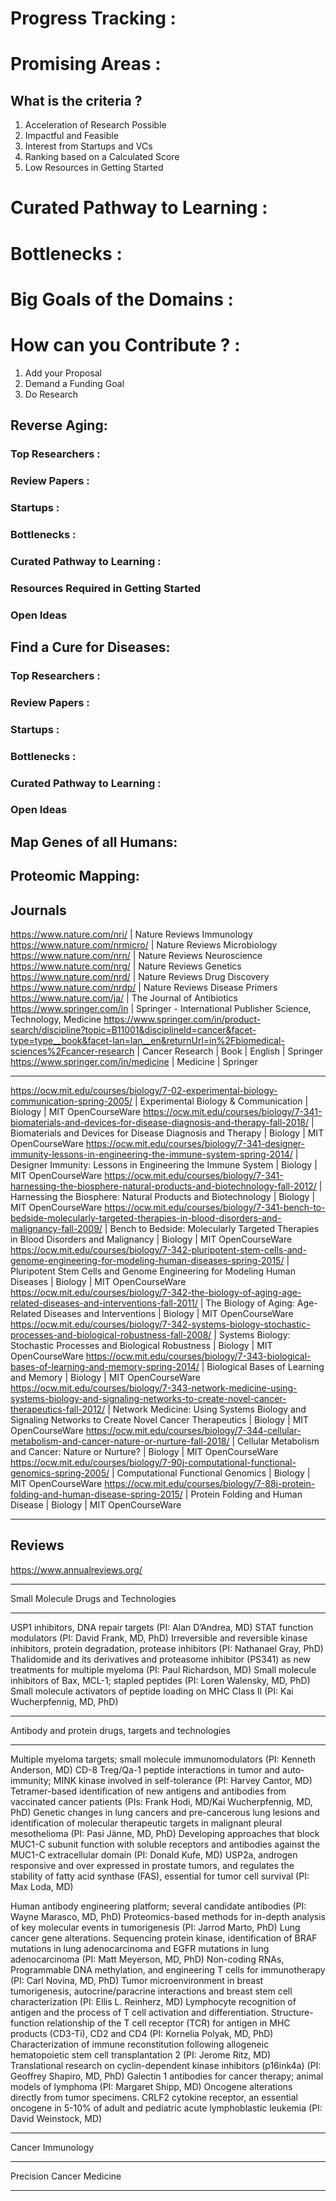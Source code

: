 # Progress Tracking :

# Promising Areas :

## What is the criteria ?

1. Acceleration of Research Possible
2. Impactful and Feasible
3. Interest from Startups and VCs
4. Ranking based on a Calculated Score
5. Low Resources in Getting Started

# Curated Pathway to Learning :

# Bottlenecks :

# Big Goals of the Domains :

# How can you Contribute ? :

1. Add your Proposal
2. Demand a Funding Goal
3. Do Research

## Reverse Aging:

### Top Researchers :

### Review Papers :

### Startups :

### Bottlenecks :

### Curated Pathway to Learning :

### Resources Required in Getting Started

### Open Ideas

## Find a Cure for Diseases:

### Top Researchers :

### Review Papers :

### Startups :

### Bottlenecks :

### Curated Pathway to Learning :

### Open Ideas

## Map Genes of all Humans:

## Proteomic Mapping:

## Journals

https://www.nature.com/nri/ | Nature Reviews Immunology
https://www.nature.com/nrmicro/ | Nature Reviews Microbiology
https://www.nature.com/nrn/ | Nature Reviews Neuroscience
https://www.nature.com/nrg/ | Nature Reviews Genetics
https://www.nature.com/nrd/ | Nature Reviews Drug Discovery
https://www.nature.com/nrdp/ | Nature Reviews Disease Primers
https://www.nature.com/ja/ | The Journal of Antibiotics
https://www.springer.com/in | Springer - International Publisher Science, Technology, Medicine
https://www.springer.com/in/product-search/discipline?topic=B11001&disciplineId=cancer&facet-type=type__book&facet-lan=lan__en&returnUrl=in%2Fbiomedical-sciences%2Fcancer-research | Cancer Research | Book | English | Springer
https://www.springer.com/in/medicine | Medicine | Springer

---

https://ocw.mit.edu/courses/biology/7-02-experimental-biology-communication-spring-2005/ | Experimental Biology & Communication | Biology | MIT OpenCourseWare
https://ocw.mit.edu/courses/biology/7-341-biomaterials-and-devices-for-disease-diagnosis-and-therapy-fall-2018/ | Biomaterials and Devices for Disease Diagnosis and Therapy | Biology | MIT OpenCourseWare
https://ocw.mit.edu/courses/biology/7-341-designer-immunity-lessons-in-engineering-the-immune-system-spring-2014/ | Designer Immunity: Lessons in Engineering the Immune System | Biology | MIT OpenCourseWare
https://ocw.mit.edu/courses/biology/7-341-harnessing-the-biosphere-natural-products-and-biotechnology-fall-2012/ | Harnessing the Biosphere: Natural Products and Biotechnology | Biology | MIT OpenCourseWare
https://ocw.mit.edu/courses/biology/7-341-bench-to-bedside-molecularly-targeted-therapies-in-blood-disorders-and-malignancy-fall-2009/ | Bench to Bedside: Molecularly Targeted Therapies in Blood Disorders and Malignancy | Biology | MIT OpenCourseWare
https://ocw.mit.edu/courses/biology/7-342-pluripotent-stem-cells-and-genome-engineering-for-modeling-human-diseases-spring-2015/ | Pluripotent Stem Cells and Genome Engineering for Modeling Human Diseases | Biology | MIT OpenCourseWare
https://ocw.mit.edu/courses/biology/7-342-the-biology-of-aging-age-related-diseases-and-interventions-fall-2011/ | The Biology of Aging: Age-Related Diseases and Interventions | Biology | MIT OpenCourseWare
https://ocw.mit.edu/courses/biology/7-342-systems-biology-stochastic-processes-and-biological-robustness-fall-2008/ | Systems Biology: Stochastic Processes and Biological Robustness | Biology | MIT OpenCourseWare
https://ocw.mit.edu/courses/biology/7-343-biological-bases-of-learning-and-memory-spring-2014/ | Biological Bases of Learning and Memory | Biology | MIT OpenCourseWare
https://ocw.mit.edu/courses/biology/7-343-network-medicine-using-systems-biology-and-signaling-networks-to-create-novel-cancer-therapeutics-fall-2012/ | Network Medicine: Using Systems Biology and Signaling Networks to Create Novel Cancer Therapeutics | Biology | MIT OpenCourseWare
https://ocw.mit.edu/courses/biology/7-344-cellular-metabolism-and-cancer-nature-or-nurture-fall-2018/ | Cellular Metabolism and Cancer: Nature or Nurture? | Biology | MIT OpenCourseWare
https://ocw.mit.edu/courses/biology/7-90j-computational-functional-genomics-spring-2005/ | Computational Functional Genomics | Biology | MIT OpenCourseWare
https://ocw.mit.edu/courses/biology/7-88j-protein-folding-and-human-disease-spring-2015/ | Protein Folding and Human Disease | Biology | MIT OpenCourseWare

---

## Reviews

https://www.annualreviews.org/

---

Small Molecule Drugs and Technologies

---

USP1 inhibitors, DNA repair targets (PI: Alan D’Andrea, MD)
STAT function modulators (PI: David Frank, MD, PhD)
Irreversible and reversible kinase inhibitors, protein degradation, protease inhibitors (PI: Nathanael Gray, PhD)
Thalidomide and its derivatives and proteasome inhibitor (PS341) as new treatments for multiple myeloma (PI: Paul Richardson, MD)
Small molecule inhibitors of Bax, MCL-1; stapled peptides (PI: Loren Walensky, MD, PhD)
Small molecule activators of peptide loading on MHC Class II (PI: Kai Wucherpfennig, MD, PhD)

---

Antibody and protein drugs, targets and technologies

---

Multiple myeloma targets; small molecule immunomodulators (PI: Kenneth Anderson, MD)
CD-8 Treg/Qa-1 peptide interactions in tumor and auto-immunity; MINK kinase involved in self-tolerance (PI: Harvey Cantor, MD)
Tetramer-based identification of new antigens and antibodies from vaccinated cancer patients (PIs: Frank Hodi, MD/Kai Wucherpfennig, MD, PhD)
Genetic changes in lung cancers and pre-cancerous lung lesions and identification of molecular therapeutic targets in malignant pleural mesothelioma (PI: Pasi Jänne, MD, PhD)
Developing approaches that block MUC1-C subunit function with soluble receptors and antibodies against the MUC1-C extracellular domain (PI: Donald Kufe, MD)
USP2a, androgen responsive and over expressed in prostate tumors, and regulates the stability of fatty acid synthase (FAS), essential for tumor cell survival (PI: Max Loda, MD)

Human antibody engineering platform; several candidate antibodies (PI: Wayne Marasco, MD, PhD)
Proteomics-based methods for in-depth analysis of key molecular events in tumorigenesis (PI: Jarrod Marto, PhD)
Lung cancer gene alterations. Sequencing protein kinase, identification of BRAF mutations in lung adenocarcinoma and EGFR mutations in lung adenocarcinoma (PI: Matt Meyerson, MD, PhD)
Non-coding RNAs, Programmable DNA methylation, and engineering T cells for immunotherapy (PI: Carl Novina, MD, PhD)
Tumor microenvironment in breast tumorigenesis, autocrine/paracrine interactions and breast stem cell characterization (PI: Ellis L. Reinherz, MD)
Lymphocyte recognition of antigen and the process of T cell activation and differentiation. Structure-function relationship of the T cell receptor (TCR) for antigen in MHC products (CD3-Ti), CD2 and CD4 (PI: Kornelia Polyak, MD, PhD)
Characterization of immune reconstitution following allogeneic hematopoietic stem cell transplantation 2 (PI: Jerome Ritz, MD)
Translational research on cyclin-dependent kinase inhibitors (p16ink4a) (PI: Geoffrey Shapiro, MD, PhD)
Galectin 1 antibodies for cancer therapy; animal models of lymphoma (PI: Margaret Shipp, MD)
Oncogene alterations directly from tumor specimens. CRLF2 cytokine receptor, an essential oncogene in 5-10% of adult and pediatric acute lymphoblastic leukemia (PI: David Weinstock, MD)

---

Cancer Immunology

---

Precision Cancer Medicine

---
